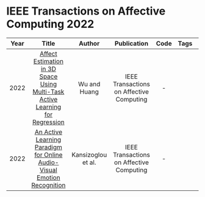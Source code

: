 # IEEE Transactions on Affective Computing 2022

| Year |                                                             Title                                                             |       Author       |               Publication                | Code | Tags | Notes |
|:----:|:-----------------------------------------------------------------------------------------------------------------------------:|:------------------:|:----------------------------------------:|:----:|:----:|:-----:|
| 2022 | [Affect Estimation in 3D Space Using Multi-Task Active Learning for Regression](https://ieeexplore.ieee.org/document/8713922) |    Wu and Huang    | IEEE Transactions on Affective Computing |  -   |      |       |
| 2022 |    [An Active Learning Paradigm for Online Audio-Visual Emotion Recognition](https://ieeexplore.ieee.org/document/8937495)    | Kansizoglou et al. | IEEE Transactions on Affective Computing |  -   |      |       |
